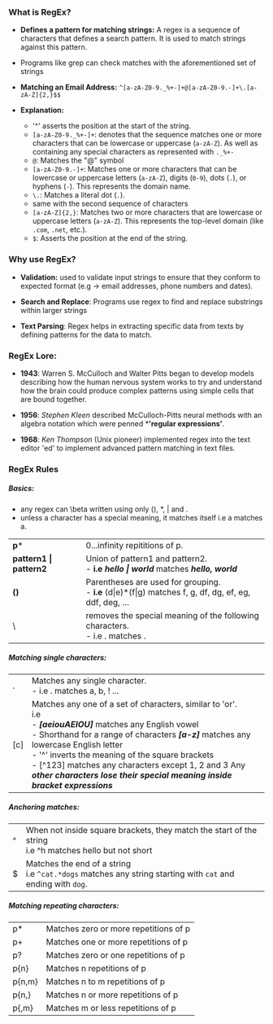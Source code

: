 ### What is RegEx? 

- **Defines a pattern for matching strings:** A regex is a sequence of characters that defines a search pattern. It is used to match strings against this pattern.

- Programs like grep can check matches with the aforementioned set of strings 

- **Matching an Email Address:**
``^[a-zA-Z0-9._%+-]+@[a-zA-Z0-9.-]+\.[a-zA-Z]{2,}$$``

- **Explanation:** 
	- \'^'  asserts the position at the start of the string.
	- `[a-zA-Z0-9._%+-]+`: denotes that the sequence matches one or more characters that can be lowercase or uppercase (`a-zA-Z`). As well as containing any special characters as represented with `._%+-`
	- `@`: Matches the "@" symbol
	- `[a-zA-Z0-9.-]+`: Matches one or more characters that can be lowercase or uppercase letters (`a-zA-Z`), digits (`0-9`), dots (`.`), or hyphens (`-`). This represents the domain name.
	- `\.`: Matches a literal dot (`.`).
	- same with the second sequence of characters
	- `[a-zA-Z]{2,}`: Matches two or more characters that are lowercase or uppercase letters (`a-zA-Z`). This represents the top-level domain (like `.com`, `.net`, etc.).
	- `$`: Asserts the position at the end of the string.

### Why use RegEx?

- **Validation:** used to validate input strings to ensure that they conform to expected format (e.g -> email addresses, phone numbers and dates).

- **Search and Replace**: Programs use regex to find and replace substrings within larger strings

- **Text Parsing**: Regex helps in extracting specific data from texts by defining patterns for the data to match.

### RegEx Lore:

- **1943**: Warren S. McCulloch and Walter Pitts began to develop models describing how the human nervous system works to try and understand how the brain could produce complex patterns using simple cells that are bound together.

- **1956**: *Stephen Kleen* described McCulloch-Pitts neural methods with an algebra notation which were penned ***'regular expressions'**.

- **1968**: *Ken Thompson* (Unix pioneer) implemented regex into the text editor 'ed' to implement advanced pattern matching in text files. 

### RegEx Rules

##### Basics: 
- any regex can \beta written using only (), \*, | and \.
- unless a character has a special meaning, it matches itself i.e a matches a.

|                          |                                                                                                           |
| ------------------------ | --------------------------------------------------------------------------------------------------------- |
| **p***                   | 0...infinity repititions of p.                                                                            |
| **pattern1 \| pattern2** | Union of pattern1 and pattern2. <br>- **i.e** ***hello \| world*** matches ***hello, world***             |
| **()**                   | Parentheses are used for grouping. <br>- **i.e**  (d\|e)*(f\|g) matches f, g, df, dg, ef, eg, ddf, deg, … |
| \                        | removes the special meaning of the following characters. <br>- i.e \. matches .                           |

##### Matching single characters:

|      |                                                                                                                                                                                                                                                                                                                                                                                                                 |
| ---- | --------------------------------------------------------------------------------------------------------------------------------------------------------------------------------------------------------------------------------------------------------------------------------------------------------------------------------------------------------------------------------------------------------------- |
| \.   | Matches any single character. <br>- i.e . matches a, b, ! ...                                                                                                                                                                                                                                                                                                                                                   |
| \[c] | Matches any one of a set of characters, similar to 'or'. <br>i.e <br>- ***\[aeiouAEIOU]*** matches any English vowel<br>- Shorthand for a range of characters ***\[a-z]*** matches any lowercase English letter<br>- '\^' inverts the meaning of the square brackets<br>- \[^123] matches any characters except 1, 2 and 3 Any ***other characters lose their special meaning inside bracket expressions***<br> |

##### Anchoring matches:

|     |                                                                                                                   |
| --- | ----------------------------------------------------------------------------------------------------------------- |
| \^  | When not inside square brackets, they match the start of the string <br>i.e \^h matches hello but not short       |
| \$  | Matches the end of a string<br>i.e `^cat.*dogs` matches any string starting with `cat` and ending with `dog`.<br> |

##### Matching repeating characters:

|        |                                           |
| ------ | ----------------------------------------- |
| p*     | Matches zero or more repetitions of p<br> |
| p+     | Matches one or more repetitions of p      |
| p?     | Matches zero or one repetitions of p      |
| p{n}   | Matches n repetitions of p                |
| p{n,m} | Matches n to m repetitions of p           |
| p{n,}  | Matches n or more repetitions of p        |
| p{,m}  | Matches m or less repetitions of p        |
